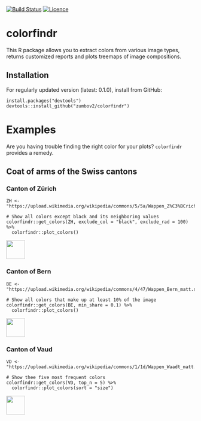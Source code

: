 [![Build Status](https://travis-ci.org/zumbov2/colorfindr.svg?branch=master)](https://travis-ci.org/zumbov2/colorfindr)
[![Licence](https://img.shields.io/badge/licence-GPL--3-blue.svg)](https://www.gnu.org/licenses/gpl-3.0.en.html)

# colorfindr
This R package allows you to extract colors from various image types, returns customized reports and plots treemaps of image compositions.

## Installation
For regularly updated version (latest: 0.1.0), install from GitHub:
```
install.packages("devtools")
devtools::install_github("zumbov2/colorfindr")
```

# Examples
Are you having trouble finding the right color for your plots? `colorfindr` provides a remedy.

## Coat of arms of the Swiss cantons
### Canton of Zürich
```
ZH <- "https://upload.wikimedia.org/wikipedia/commons/5/5a/Wappen_Z%C3%BCrich_matt.svg"

# Show all colors except black and its neighboring values
colorfindr::get_colors(ZH, exclude_col = "black", exclude_rad = 100) %>% 
  colorfindr::plot_colors()
```
<img src="https://upload.wikimedia.org/wikipedia/commons/5/5a/Wappen_Z%C3%BCrich_matt.svg" height="50">


### Canton of Bern
```
BE <- "https://upload.wikimedia.org/wikipedia/commons/4/47/Wappen_Bern_matt.svg"

# Show all colors that make up at least 10% of the image
colorfindr::get_colors(BE, min_share = 0.1) %>% 
  colorfindr::plot_colors()
```
<img src="https://upload.wikimedia.org/wikipedia/commons/4/47/Wappen_Bern_matt.svg" height="50">


### Canton of Vaud
```
VD <- "https://upload.wikimedia.org/wikipedia/commons/1/1d/Wappen_Waadt_matt.svg"

# Show thee five most frequent colors
colorfindr::get_colors(VD, top_n = 5) %>%
  colorfindr::plot_colors(sort = "size")
```
<img src="https://upload.wikimedia.org/wikipedia/commons/1/1d/Wappen_Waadt_matt.svg" height="50">

